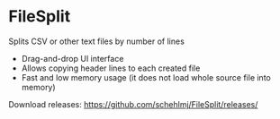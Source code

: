 # FileSplit
Splits CSV or other text files by number of lines

* Drag-and-drop UI interface
* Allows copying header lines to each created file
* Fast and low memory usage (it does not load whole source file into memory)

Download releases: 
https://github.com/schehlmj/FileSplit/releases/
